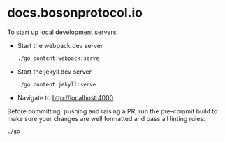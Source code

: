 docs.bosonprotocol.io
=====================

To start up local development servers:

* Start the webpack dev server
    ```bash
    ./go content:webpack:serve
    ```
* Start the jekyll dev server
    ```bash
    ./go content:jekyll:serve
    ```
* Navigate to [http://localhost:4000](http://localhost:4000)

Before committing, pushing and raising a PR, run the pre-commit build to 
make sure your changes are well formatted and pass all linting rules:

```bash
./go
```
